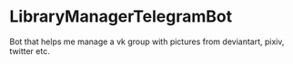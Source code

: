 # LibraryManagerTelegramBot
Bot that helps me manage a vk group with pictures from deviantart, pixiv, twitter etc.
